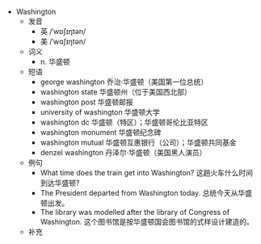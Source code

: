 - Washington
  - 发音
    - 英 /ˈwɒʃɪŋtən/
    - 美 /ˈwɑʃɪŋtən/
  - 词义
    - n. 华盛顿
  - 短语
    - george washington 乔治·华盛顿（美国第一位总统）
    - washington state 华盛顿州（位于美国西北部）
    - washington post 华盛顿邮报
    - university of washington 华盛顿大学
    - washington dc 华盛顿（特区）；华盛顿哥伦比亚特区
    - washington monument 华盛顿纪念碑
    - washington mutual 华盛顿互惠银行（公司）；华盛顿共同基金
    - denzel washington 丹泽尔·华盛顿（美国黑人演员）
  - 例句
    - What time does the train get into Washington? 这趟火车什么时间到达华盛顿?
    - The President departed from Washington today. 总统今天从华盛顿出发。
    - The library was modelled after the library of Congress of Washington. 这个图书馆是按华盛顿国会图书馆的式样设计建造的。
  - 补充